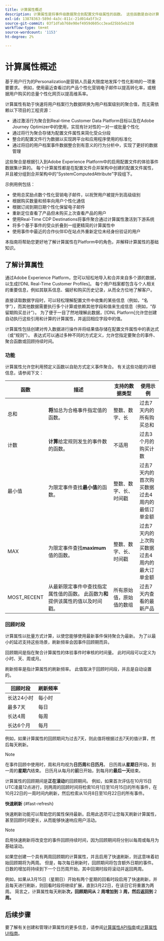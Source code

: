 ```yaml
---
title: 计算属性概述
description: 计算属性是将事件级数据聚合到配置文件级属性的函数。 这些函数是自动计算的，以便在分段、激活和个性化中使用它们。
exl-id: 13878363-589d-4a3c-811c-21d014a5f3c2
source-git-commit: 03f1dfab768e98ef4959d605cc3ead25bb5eb238
workflow-type: tm+mt
source-wordcount: '1153'
ht-degree: 2%

---
```


# 计算属性概述

基于用户行为的Personalization是营销人员最大限度地发挥个性化影响的一项重要要求。 例如，使用最近查看过的产品个性化营销电子邮件以提高转化率，或根据用户购买的总量个性化网页以提高维系率。

计算属性有助于快速将用户档案行为数据转换为用户档案级别的聚合值，而无需依赖以下项目的工程资源：

- 通过激活行为聚合到Real-time Customer Data Platform目标以及在Adobe Journey Optimizer中的使用，实现有针对性的一对一或批量个性化
- 通过将行为聚合存储为配置文件属性来简化受众分段
- 整合的配置文件行为数据以实现跨平台和应用程序使用的标准化
- 通过将旧的用户档案事件数据整合到有意义的行为分析中，实现了更好的数据管理

这些聚合是根据引入到Adobe Experience Platform中的启用配置文件的体验事件数据集计算的。 每个计算属性都是在配置文件合并架构中创建的配置文件属性，并且被分组到合并架构中的“SystemComputedAttribute”字段组下。

示例用例包括：

- 使用总奖励点数个性化营销电子邮件，以祝贺用户被提升到高级级别
- 根据购买数量和频率向用户个性化通信
- 根据订阅到期日期个性化保留电子邮件
- 重新定位查看了产品但未购买上次查看产品的用户
- 使用Real-Time CDP Destinations将事件聚合通过计算属性激活到下游系统
- 将多个基于事件的受众折叠到一组更精简的计算属性中
- 使用事件中最近的合作伙伴ID在站点外重新定位未经身份验证的用户

本指南将帮助您更好地了解计算属性在Platform中的角色，并解释计算属性的基础知识。

## 了解计算属性

通过Adobe Experience Platform，您可以轻松地导入和合并来自多个源的数据，以生成[!DNL Real-Time Customer Profiles]。 每个用户档案都包含与个人相关的重要信息，例如其联系信息、偏好和购买历史记录，从而全方位地了解客户。

直接读取数据字段时，可以轻松理解配置文件中收集的某些信息（例如，“名字”），而其他数据需要执行多个计算或依赖其他字段和值来生成信息（例如，“存留期购买总计”）。 为了便于一目了然地理解此数据，[!DNL Platform]允许您创建自动执行这些引用和计算的计算属性，并返回相应字段中的值。

计算属性包括创建对传入数据进行操作并将结果值存储在配置文件属性中的表达式（或“规则”）。 表达式可以通过多种不同的方式定义，允许您指定要聚合的事件、聚合函数或回顾持续时间。

### 功能

计算属性允许您利用预定义函数以自助方式定义事件聚合。 有关这些功能的详细信息，请参阅下文：

| 函数 | 描述 | 支持的数据类型 | 使用示例 |
| -------- | ----------- | -------------------- | ------------- |
| 总和 | **将**&#x200B;加总为合格事件指定值的函数。 | 整数、数字、长 | 过去7天内的所有购买总和 |
| 计数 | **计算**&#x200B;给定规则发生的事件数的函数。 | 不适用 | 过去3个月的购买计数 |
| 最小值 | 为限定事件查找&#x200B;**最小值**&#x200B;的函数。 | 整数、数字、长、时间戳 | 过去7天内的首次购买数据<br/>过去4周内的最低订单金额 |
| MAX | 为限定事件查找&#x200B;**maximum**&#x200B;值的函数。 | 整数、数字、长、时间戳 | 过去7天内的上次购买数据<br/>过去4周内的最大订单金额 |
| MOST_RECENT | 从最新限定事件中查找指定属性值的函数。 此函数为&#x200B;**和**&#x200B;提供该属性的值以及时间戳。 | 所有原始值，原始值的数组 | 过去7天内查看的最新产品 |

### 回顾时段

计算属性以批量方式计算，以使您能够使用最新事件保持聚合为最新。 为了以最小的延迟支持这些场景，刷新频率会因事件回顾期而异。

回顾期间是指在聚合计算属性的体验事件时审核的时间量。 此时间段可以定义为小时、天、周或月。

刷新频率是指计算属性的刷新频率。 此值取决于回顾时间段，并且是自动设置的。

| 回顾时段 | 刷新频率 |
| --------------- | ----------------- |
| 长达24小时 | 每小时 |
| 最多7天 | 每日 |
| 长达4周 | 每周 |
| 长达6个月 | 每月 |

例如，如果计算属性的回顾期间为过去7天，则此值将根据过去7天的值计算，然后每天刷新。

>[!NOTE]
>
>在事件回顾中使用时，周和月均视为&#x200B;**日历周**&#x200B;和&#x200B;**日历月**。 日历周从&#x200B;**星期日**&#x200B;开始，到一周的&#x200B;**星期六**&#x200B;结束。 日历月从每月的&#x200B;**前**&#x200B;日开始，到每月的&#x200B;**最后一天**&#x200B;结束。

计算属性的回顾期间是&#x200B;**正在滚动**&#x200B;的回顾期间。 例如，如果首次评估在10月15日UTC凌晨12点进行，则两周的回顾时间将检索10月1日至10月15日的所有事件，在10月22日的一周时间内刷新，然后检索从10月8日至10月22日的所有事件。

**快速刷新** {#fast-refresh}

快速刷新功能可以帮助您的属性保持最新。启用此选项可让您每天刷新计算属性，甚至回顾时间更长，从而能够快速响应用户活动。

>[!NOTE]
>
>启用快速刷新将改变您的事件回顾持续时间，因为回顾期间将分别以每周或每月为基础滚动。
>
>如果您创建一个具有两周回顾期的计算属性，并且启用了快速刷新，则这意味着初始回顾期将为两周。 但是，每次每日刷新时，回顾期间将包含额外日期的事件。 日数的增加将持续到下一个日历周开始，其中回溯时段将滚动并返回两周。
>
>例如，如果从3月15日（星期日）开始有两个星期的回看时段启用了快速刷新，并且每天进行刷新，则回看时段将继续扩展，直到3月22日，在该日它将重置为两周。 简言之，计算属性每天刷新&#x200B;**次，回顾期间从** 2 **周增加到** 3 **周，然后返回到** 2 **周。**

## 后续步骤

要了解有关创建和管理计算属性的更多信息，请参阅[计算属性API指南](./api.md)或[计算属性UI指南](./ui.md)。
